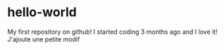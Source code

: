 # hello-world
My first repository on github!
I started coding 3 months ago and I love it!
J'ajoute une petite modif

